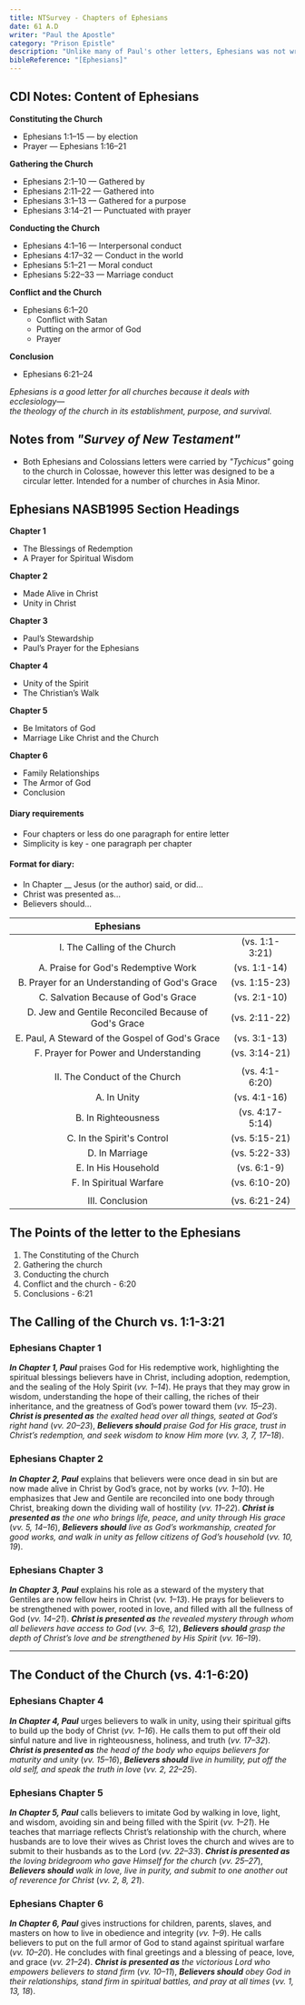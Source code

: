```yaml
---
title: NTSurvey - Chapters of Ephesians
date: 61 A.D
writer: "Paul the Apostle"
category: "Prison Epistle"
description: "Unlike many of Paul's other letters, Ephesians was not written to address any particular problem or controversy. Paul wrote the letter to instruct the Christians of Asia Minor concerning the privileges and responsibilities of those who were part of the church, the Body of Christ."
bibleReference: "[Ephesians]"
---
```


## CDI Notes: Content of Ephesians

**Constituting the Church**  
- Ephesians 1:1–15 — by election  
- Prayer — Ephesians 1:16–21  

**Gathering the Church**  
- Ephesians 2:1–10 — Gathered by  
- Ephesians 2:11–22 — Gathered into  
- Ephesians 3:1–13 — Gathered for a purpose  
- Ephesians 3:14–21 — Punctuated with prayer  

**Conducting the Church**  
- Ephesians 4:1–16 — Interpersonal conduct  
- Ephesians 4:17–32 — Conduct in the world  
- Ephesians 5:1–21 — Moral conduct  
- Ephesians 5:22–33 — Marriage conduct  

**Conflict and the Church**  
- Ephesians 6:1–20  
  - Conflict with Satan  
  - Putting on the armor of God  
  - Prayer  

**Conclusion**  
- Ephesians 6:21–24  

_Ephesians is a good letter for all churches because it deals with ecclesiology—  
the theology of the church in its establishment, purpose, and survival._

## Notes from *"Survey of New Testament"*

- Both Ephesians and Colossians letters were carried by *"Tychicus"* going to the church in Colossae, however this letter was designed to be a circular letter.  Intended for a number of churches in Asia Minor.

## Ephesians NASB1995 Section Headings

**Chapter 1**  
- The Blessings of Redemption  
- A Prayer for Spiritual Wisdom

**Chapter 2**  
- Made Alive in Christ  
- Unity in Christ

**Chapter 3**  
- Paul’s Stewardship  
- Paul’s Prayer for the Ephesians

**Chapter 4**  
- Unity of the Spirit  
- The Christian’s Walk

**Chapter 5**  
- Be Imitators of God  
- Marriage Like Christ and the Church

**Chapter 6**  
- Family Relationships  
- The Armor of God  
- Conclusion

#### Diary requirements
- Four chapters or less do one paragraph for entire letter
- Simplicity is key - one paragraph per chapter

#### Format for diary:
- In Chapter __ Jesus (or the author) said, or did...
- Christ was presented as...
- Believers should...

| **Ephesians** | | 
|:-------:|:-------:|
| I. The Calling of the Church | (vs. 1:1-3:21) |
| A. Praise for God's Redemptive Work | (vs. 1:1-14) |
| B. Prayer for an Understanding of God's Grace | (vs. 1:15-23) |
| C. Salvation Because of God's Grace | (vs. 2:1-10) |
| D. Jew and Gentile Reconciled Because of God's Grace | (vs. 2:11-22) |
| E. Paul, A Steward of the Gospel of God's Grace | (vs. 3:1-13) |
| F. Prayer for Power and Understanding | (vs. 3:14-21) |
| | |
| II. The Conduct of the Church | (vs. 4:1-6:20) |
| A. In Unity | (vs. 4:1-16) |
| B. In Righteousness | (vs. 4:17-5:14) |
| C. In the Spirit's Control | (vs. 5:15-21) |
| D. In Marriage | (vs. 5:22-33) |
| E. In His Household | (vs. 6:1-9) |
| F. In Spiritual Warfare | (vs. 6:10-20) |
| | |
| III. Conclusion | (vs. 6:21-24) |

## The Points of the letter to the Ephesians

1. The Constituting of the Church
2. Gathering the church
3. Conducting the church
4. Conflict and the church - 6:20
5. Conclusions - 6:21

## The Calling of the Church vs. 1:1-3:21

### **Ephesians Chapter 1**  
**_In Chapter 1, Paul_** praises God for His redemptive work, highlighting the spiritual blessings believers have in Christ, including adoption, redemption, and the sealing of the Holy Spirit (*vv. 1–14*). He prays that they may grow in wisdom, understanding the hope of their calling, the riches of their inheritance, and the greatness of God’s power toward them (*vv. 15–23*). **_Christ is presented as_** *the exalted head over all things, seated at God’s right hand* (*vv. 20–23*), **_Believers should_** *praise God for His grace, trust in Christ’s redemption, and seek wisdom to know Him more* (*vv. 3, 7, 17–18*).

### **Ephesians Chapter 2**  
**_In Chapter 2, Paul_** explains that believers were once dead in sin but are now made alive in Christ by God’s grace, not by works (*vv. 1–10*). He emphasizes that Jew and Gentile are reconciled into one body through Christ, breaking down the dividing wall of hostility (*vv. 11–22*). **_Christ is presented as_** *the one who brings life, peace, and unity through His grace* (*vv. 5, 14–16*), **_Believers should_** *live as God’s workmanship, created for good works, and walk in unity as fellow citizens of God’s household* (*vv. 10, 19*).

### **Ephesians Chapter 3**  
**_In Chapter 3, Paul_** explains his role as a steward of the mystery that Gentiles are now fellow heirs in Christ (*vv. 1–13*). He prays for believers to be strengthened with power, rooted in love, and filled with all the fullness of God (*vv. 14–21*). **_Christ is presented as_** *the revealed mystery through whom all believers have access to God* (*vv. 3–6, 12*), **_Believers should_** *grasp the depth of Christ’s love and be strengthened by His Spirit* (*vv. 16–19*).

---

## The Conduct of the Church (vs. 4:1-6:20)

### **Ephesians Chapter 4**  
**_In Chapter 4, Paul_** urges believers to walk in unity, using their spiritual gifts to build up the body of Christ (*vv. 1–16*). He calls them to put off their old sinful nature and live in righteousness, holiness, and truth (*vv. 17–32*). **_Christ is presented as_** *the head of the body who equips believers for maturity and unity* (*vv. 15–16*), **_Believers should_** *live in humility, put off the old self, and speak the truth in love* (*vv. 2, 22–25*).

### **Ephesians Chapter 5**  
**_In Chapter 5, Paul_** calls believers to imitate God by walking in love, light, and wisdom, avoiding sin and being filled with the Spirit (*vv. 1–21*). He teaches that marriage reflects Christ’s relationship with the church, where husbands are to love their wives as Christ loves the church and wives are to submit to their husbands as to the Lord (*vv. 22–33*). **_Christ is presented as_** *the loving bridegroom who gave Himself for the church* (*vv. 25–27*), **_Believers should_** *walk in love, live in purity, and submit to one another out of reverence for Christ* (*vv. 2, 8, 21*).

### **Ephesians Chapter 6**  
**_In Chapter 6, Paul_** gives instructions for children, parents, slaves, and masters on how to live in obedience and integrity (*vv. 1–9*). He calls believers to put on the full armor of God to stand against spiritual warfare (*vv. 10–20*). He concludes with final greetings and a blessing of peace, love, and grace (*vv. 21–24*). **_Christ is presented as_** *the victorious Lord who empowers believers to stand firm* (*vv. 10–11*), **_Believers should_** *obey God in their relationships, stand firm in spiritual battles, and pray at all times* (*vv. 1, 13, 18*).
